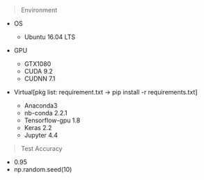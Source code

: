> Environment
  * OS
    * Ubuntu 16.04 LTS

  * GPU
    * GTX1080
    * CUDA 9.2
    * CUDNN 7.1

  * Virtual[pkg list: requirement.txt  ->  pip install -r requirements.txt]
    * Anaconda3 
    * nb-conda 2.2.1
    * Tensorflow-gpu 1.8
    * Keras 2.2 
    * Jupyter 4.4

> Test Accuracy 
  * 0.95
  * np.random.seed(10)

